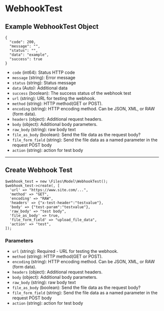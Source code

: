 # WebhookTest

## Example WebhookTest Object

```
{
  "code": 200,
  "message": "",
  "status": "",
  "data": "example",
  "success": true
}
```

* `code` (int64): Status HTTP code
* `message` (string): Error message
* `status` (string): Status message
* `data` (Auto): Additional data
* `success` (boolean): The success status of the webhook test
* `url` (string): URL for testing the webhook.
* `method` (string): HTTP method(GET or POST).
* `encoding` (string): HTTP encoding method.  Can be JSON, XML, or RAW (form data).
* `headers` (object): Additional request headers.
* `body` (object): Additional body parameters.
* `raw_body` (string): raw body text
* `file_as_body` (boolean): Send the file data as the request body?
* `file_form_field` (string): Send the file data as a named parameter in the request POST body
* `action` (string): action for test body

---

## Create Webhook Test

```
$webhook_test = new \Files\Model\WebhookTest();
$webhook_test->create(, [
  'url' => "https://www.site.com/...",
  'method' => "GET",
  'encoding' => "RAW",
  'headers' => {"x-test-header":"testvalue"},
  'body' => {"test-param":"testvalue"},
  'raw_body' => "test body",
  'file_as_body' => true,
  'file_form_field' => "upload_file_data",
  'action' => "test",
]);
```


### Parameters

* `url` (string): Required - URL for testing the webhook.
* `method` (string): HTTP method(GET or POST).
* `encoding` (string): HTTP encoding method.  Can be JSON, XML, or RAW (form data).
* `headers` (object): Additional request headers.
* `body` (object): Additional body parameters.
* `raw_body` (string): raw body text
* `file_as_body` (boolean): Send the file data as the request body?
* `file_form_field` (string): Send the file data as a named parameter in the request POST body
* `action` (string): action for test body
